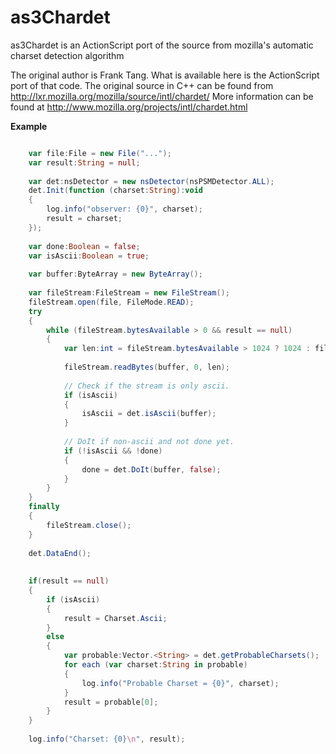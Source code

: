 as3Chardet
==========

as3Chardet is an ActionScript port of the source from mozilla's automatic charset detection algorithm

The original author is Frank Tang. What is available here is the ActionScript port of that code. 
The original source in C++ can be found from http://lxr.mozilla.org/mozilla/source/intl/chardet/
More information can be found at http://www.mozilla.org/projects/intl/chardet.html

<b>Example</b>

```ActionScript

    var file:File = new File("...");
    var result:String = null;
    
    var det:nsDetector = new nsDetector(nsPSMDetector.ALL);
    det.Init(function (charset:String):void
    {
        log.info("observer: {0}", charset);
        result = charset;
    });
    
    var done:Boolean = false;
    var isAscii:Boolean = true;
    
    var buffer:ByteArray = new ByteArray();
    
    var fileStream:FileStream = new FileStream();
    fileStream.open(file, FileMode.READ);
    try
    {
        while (fileStream.bytesAvailable > 0 && result == null)
        {
            var len:int = fileStream.bytesAvailable > 1024 ? 1024 : fileStream.bytesAvailable;
    
            fileStream.readBytes(buffer, 0, len);
    
            // Check if the stream is only ascii.
            if (isAscii)
            {
                isAscii = det.isAscii(buffer);
            }
    
            // DoIt if non-ascii and not done yet.
            if (!isAscii && !done)
            {
                done = det.DoIt(buffer, false);
            }
        }
    }
    finally
    {
        fileStream.close();
    }
    
    det.DataEnd();
    
    
    if(result == null)
    {
        if (isAscii)
        {
            result = Charset.Ascii;
        }
        else
        {
            var probable:Vector.<String> = det.getProbableCharsets();
            for each (var charset:String in probable)
            {
                log.info("Probable Charset = {0}", charset);
            }
            result = probable[0];
        }
    }
    
    log.info("Charset: {0}\n", result);
```